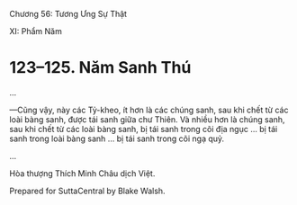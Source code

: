  

Chương 56: Tương Ưng Sự Thật

XI: Phẩm Năm

# 123–125. Năm Sanh Thú

…

—Cũng vậy, này các Tỷ-kheo, ít hơn là các chúng sanh, sau khi chết từ các loài bàng sanh, được tái sanh giữa chư Thiên. Và nhiều hơn là chúng sanh, sau khi chết từ các loài bàng sanh, bị tái sanh trong cõi địa ngục … bị tái sanh trong loài bàng sanh … bị tái sanh trong cõi ngạ quỷ.

…

Hòa thượng Thích Minh Châu dịch Việt.

Prepared for SuttaCentral by Blake Walsh.